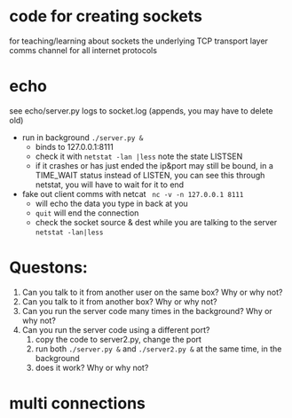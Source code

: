 # code for creating sockets
for teaching/learning about sockets
the underlying TCP transport layer comms channel
for all internet protocols
#  echo
see echo/server.py   logs to socket.log (appends, you may have to delete old)
* run in background `./server.py &`
   * binds to 127.0.0.1:8111
   * check it with `netstat -lan |less`  note the state LISTSEN
   * if it crashes or has just ended the ip&port may still be bound, in a TIME_WAIT status instead of LISTEN,
     you can see this through netstat, you will have to wait for it to end
* fake out client comms with netcat ` nc -v -n 127.0.0.1 8111`
   * will echo the data you type in back at you
   * `quit` will end the connection
   * check the socket source & dest while you are talking to the server `netstat -lan|less`
# Questons: 
1.  Can you talk to it from another user on the same box?   Why or  why not?
1.  Can you talk to it from another box?   Why or why not?
1.  Can you run the server code many times in the background?  Why or why not?
1.  Can you run the server code using a different port? 
	1. copy the code to server2.py, change the port 
	2. run both `./server.py &` and `./server2.py &` at the same time, in the background
	3. does it work? Why or why not?

# multi connections
